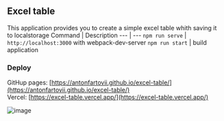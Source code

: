 ## Excel table
This application provides you to create a simple excel table whith saving it to localstorage
Command | Description
--- | ---
`npm run serve` | `http://localhost:3000` with webpack-dev-server
`npm run start` | build application

### Deploy
GitHup pages: [https://antonfartovii.github.io/excel-table/](https://antonfartovii.github.io/excel-table/)  
Vercel: [https://excel-table.vercel.app/](https://excel-table.vercel.app/)  


![image](https://github.com/AntonFartovii/excel-table/assets/72494592/ccc8773e-41e0-41d4-9f7c-fcbbf98332f1)
